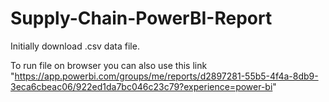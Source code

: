 # Supply-Chain-PowerBI-Report

Initially download .csv data file.

To run file on browser you can also use this link "https://app.powerbi.com/groups/me/reports/d2897281-55b5-4f4a-8db9-3eca6cbeac06/922ed1da7bc046c23c79?experience=power-bi"